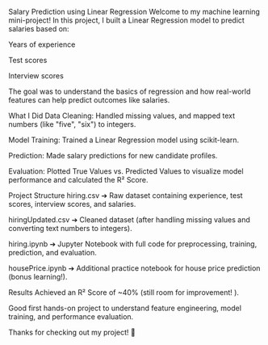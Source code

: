 Salary Prediction using Linear Regression
Welcome to my machine learning mini-project! 
In this project, I built a Linear Regression model to predict salaries based on:

Years of experience

Test scores

Interview scores

The goal was to understand the basics of regression and how real-world features can help predict outcomes like salaries.

What I Did
Data Cleaning:
Handled missing values, and mapped text numbers (like "five", "six") to integers.

Model Training:
Trained a Linear Regression model using scikit-learn.

Prediction:
Made salary predictions for new candidate profiles.

Evaluation:
Plotted True Values vs. Predicted Values to visualize model performance and calculated the R² Score.

 Project Structure
hiring.csv ➔ Raw dataset containing experience, test scores, interview scores, and salaries.

hiringUpdated.csv ➔ Cleaned dataset (after handling missing values and converting text numbers to integers).

hiring.ipynb ➔ Jupyter Notebook with full code for preprocessing, training, prediction, and evaluation.

housePrice.ipynb ➔ Additional practice notebook for house price prediction (bonus learning!).

Results
Achieved an R² Score of ~40% (still room for improvement! ).

Good first hands-on project to understand feature engineering, model training, and performance evaluation.

Thanks for checking out my project! 🙌
